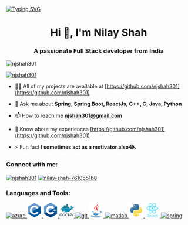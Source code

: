 [![Typing SVG](https://readme-typing-svg.demolab.com?font=Fira+Code&pause=1000&color=F72C2E&background=7EDEFF00&width=435&lines=Hello+there%2C+I+am+Nilay+Shah%F0%9F%91%8D;Hope+you+have+good+time+here.%F0%9F%98%8E)](https://git.io/typing-svg)


<h1 align="center">Hi 👋, I'm Nilay Shah</h1>
<h3 align="center">A passionate Full Stack developer from India</h3>

<p align="left"> <img src="https://komarev.com/ghpvc/?username=njshah301&label=Profile%20views&color=0e75b6&style=flat" alt="njshah301" /> </p>

<p align="left"> <a href="https://github.com/ryo-ma/github-profile-trophy"><img src="https://github-profile-trophy.vercel.app/?username=njshah301" alt="njshah301" /></a> </p>

- 👨‍💻 All of my projects are available at [https://github.com/njshah301](https://github.com/njshah301)

- 💬 Ask me about **Spring, Spring Boot, ReactJs, C++, C, Java, Python**

- 📫 How to reach me **njshah301@gmail.com**

- 📄 Know about my experiences [https://github.com/njshah301](https://github.com/njshah301)

- ⚡ Fun fact **I sometimes act as a motivator also😂.**

<h3 align="left">Connect with me:</h3>
<p align="left">
<a href="https://twitter.com/njshah301" target="blank"><img align="center" src="https://raw.githubusercontent.com/rahuldkjain/github-profile-readme-generator/master/src/images/icons/Social/twitter.svg" alt="njshah301" height="30" width="40" /></a>
<a href="https://linkedin.com/in/nilay-shah-7610551b8" target="blank"><img align="center" src="https://raw.githubusercontent.com/rahuldkjain/github-profile-readme-generator/master/src/images/icons/Social/linked-in-alt.svg" alt="nilay-shah-7610551b8" height="30" width="40" /></a>
</p>

<h3 align="left">Languages and Tools:</h3>
<p align="left"> <a href="https://azure.microsoft.com/en-in/" target="_blank" rel="noreferrer"> <img src="https://www.vectorlogo.zone/logos/microsoft_azure/microsoft_azure-icon.svg" alt="azure" width="40" height="40"/> </a> <a href="https://www.cprogramming.com/" target="_blank" rel="noreferrer"> <img src="https://raw.githubusercontent.com/devicons/devicon/master/icons/c/c-original.svg" alt="c" width="40" height="40"/> </a> <a href="https://www.w3schools.com/cpp/" target="_blank" rel="noreferrer"> <img src="https://raw.githubusercontent.com/devicons/devicon/master/icons/cplusplus/cplusplus-original.svg" alt="cplusplus" width="40" height="40"/> </a> <a href="https://www.docker.com/" target="_blank" rel="noreferrer"> <img src="https://raw.githubusercontent.com/devicons/devicon/master/icons/docker/docker-original-wordmark.svg" alt="docker" width="40" height="40"/> </a> <a href="https://git-scm.com/" target="_blank" rel="noreferrer"> <img src="https://www.vectorlogo.zone/logos/git-scm/git-scm-icon.svg" alt="git" width="40" height="40"/> </a> <a href="https://www.java.com" target="_blank" rel="noreferrer"> <img src="https://raw.githubusercontent.com/devicons/devicon/master/icons/java/java-original.svg" alt="java" width="40" height="40"/> </a> <a href="https://www.mathworks.com/" target="_blank" rel="noreferrer"> <img src="https://upload.wikimedia.org/wikipedia/commons/2/21/Matlab_Logo.png" alt="matlab" width="40" height="40"/> </a> <a href="https://www.python.org" target="_blank" rel="noreferrer"> <img src="https://raw.githubusercontent.com/devicons/devicon/master/icons/python/python-original.svg" alt="python" width="40" height="40"/> </a> <a href="https://reactjs.org/" target="_blank" rel="noreferrer"> <img src="https://raw.githubusercontent.com/devicons/devicon/master/icons/react/react-original-wordmark.svg" alt="react" width="40" height="40"/> </a> <a href="https://spring.io/" target="_blank" rel="noreferrer"> <img src="https://www.vectorlogo.zone/logos/springio/springio-icon.svg" alt="spring" width="40" height="40"/> </a> </p>

